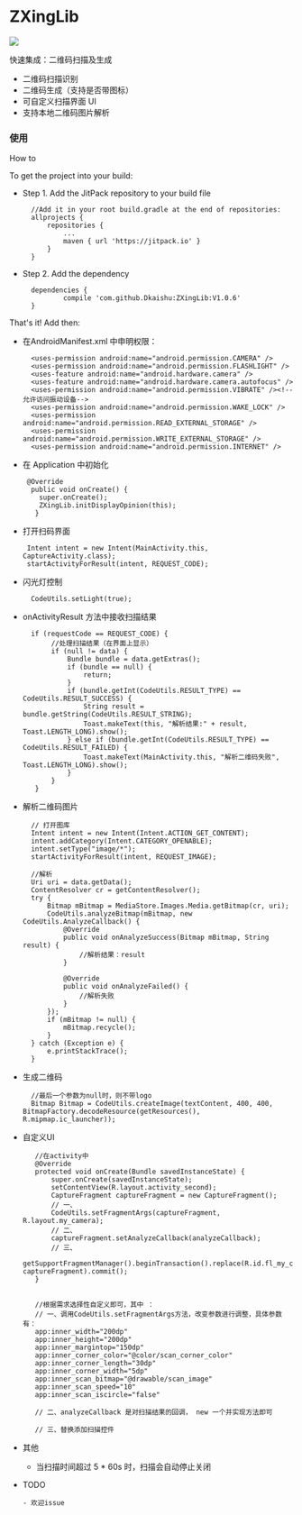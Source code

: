 # ZXingLib

[![](https://jitpack.io/v/Dkaishu/ZXingLib.svg)](https://jitpack.io/#Dkaishu/ZXingLib)

快速集成：二维码扫描及生成

- 二维码扫描识别
- 二维码生成（支持是否带图标）
- 可自定义扫描界面 UI
- 支持本地二维码图片解析

### 使用
How to

To get the project into your build:

- Step 1. Add the JitPack repository to your build file

        //Add it in your root build.gradle at the end of repositories:
        allprojects {
            repositories {
                ...
                maven { url 'https://jitpack.io' }
            }
        }
- Step 2. Add the dependency

        dependencies {
                compile 'com.github.Dkaishu:ZXingLib:V1.0.6'
        }

That's it! Add then:
- 在AndroidManifest.xml 中申明权限：

        <uses-permission android:name="android.permission.CAMERA" />
        <uses-permission android:name="android.permission.FLASHLIGHT" />
        <uses-feature android:name="android.hardware.camera" />
        <uses-feature android:name="android.hardware.camera.autofocus" />
        <uses-permission android:name="android.permission.VIBRATE" /><!--允许访问振动设备-->
        <uses-permission android:name="android.permission.WAKE_LOCK" />
        <uses-permission android:name="android.permission.READ_EXTERNAL_STORAGE" />
        <uses-permission android:name="android.permission.WRITE_EXTERNAL_STORAGE" />
        <uses-permission android:name="android.permission.INTERNET" />

- 在 Application 中初始化
 
       @Override
        public void onCreate() {
          super.onCreate();
          ZXingLib.initDisplayOpinion(this);
         }
 
- 打开扫码界面

       Intent intent = new Intent(MainActivity.this, CaptureActivity.class);
       startActivityForResult(intent, REQUEST_CODE);

- 闪光灯控制

        CodeUtils.setLight(true);

- onActivityResult 方法中接收扫描结果
 
        if (requestCode == REQUEST_CODE) {
             //处理扫描结果（在界面上显示）
             if (null != data) {
                 Bundle bundle = data.getExtras();
                 if (bundle == null) {
                     return;
                 }
                 if (bundle.getInt(CodeUtils.RESULT_TYPE) == CodeUtils.RESULT_SUCCESS) {
                     String result = bundle.getString(CodeUtils.RESULT_STRING);
                     Toast.makeText(this, "解析结果:" + result, Toast.LENGTH_LONG).show();
                 } else if (bundle.getInt(CodeUtils.RESULT_TYPE) == CodeUtils.RESULT_FAILED) {
                     Toast.makeText(MainActivity.this, "解析二维码失败", Toast.LENGTH_LONG).show();
                 }
             }
         }
         
- 解析二维码图片

        // 打开图库
        Intent intent = new Intent(Intent.ACTION_GET_CONTENT);
        intent.addCategory(Intent.CATEGORY_OPENABLE);
        intent.setType("image/*");
        startActivityForResult(intent, REQUEST_IMAGE);

        //解析
        Uri uri = data.getData();
        ContentResolver cr = getContentResolver();
        try {
            Bitmap mBitmap = MediaStore.Images.Media.getBitmap(cr, uri);
            CodeUtils.analyzeBitmap(mBitmap, new CodeUtils.AnalyzeCallback() {
                @Override
                public void onAnalyzeSuccess(Bitmap mBitmap, String result) {
                    //解析结果：result
                }

                @Override
                public void onAnalyzeFailed() {
                    //解析失败
                }
            });
            if (mBitmap != null) {
                mBitmap.recycle();
            }
        } catch (Exception e) {
            e.printStackTrace();
        }

- 生成二维码

        //最后一个参数为null时，则不带logo
        Bitmap Bitmap = CodeUtils.createImage(textContent, 400, 400, BitmapFactory.decodeResource(getResources(), R.mipmap.ic_launcher));

- 自定义UI

         //在activity中
         @Override
         protected void onCreate(Bundle savedInstanceState) {
             super.onCreate(savedInstanceState);
             setContentView(R.layout.activity_second);
             CaptureFragment captureFragment = new CaptureFragment();
             // 一、
             CodeUtils.setFragmentArgs(captureFragment, R.layout.my_camera);
             // 二、
             captureFragment.setAnalyzeCallback(analyzeCallback);
             // 三、
             getSupportFragmentManager().beginTransaction().replace(R.id.fl_my_container, captureFragment).commit();
         }


         //根据需求选择性自定义即可，其中 ：
         // 一、调用CodeUtils.setFragmentArgs方法，改变参数进行调整，具体参数有：
         app:inner_width="200dp"
         app:inner_height="200dp"
         app:inner_margintop="150dp"
         app:inner_corner_color="@color/scan_corner_color"
         app:inner_corner_length="30dp"
         app:inner_corner_width="5dp"
         app:inner_scan_bitmap="@drawable/scan_image"
         app:inner_scan_speed="10"
         app:inner_scan_iscircle="false"

         // 二、analyzeCallback 是对扫描结果的回调， new 一个并实现方法即可

         // 三、替换添加扫描控件


- 其他

  - 当扫描时间超过 5 * 60s 时，扫描会自动停止关闭

- TODO

      - 欢迎issue
